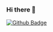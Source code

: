 ### Hi there 👋

[![Github Badge](https://img.shields.io/badge/GitHub-100000?style=for-the-badge&logo=github&logoColor=white)](https://github.com/pedroportilho)

<!--
**pedroportilho/pedroportilho** is a ✨ _special_ ✨ repository because its `README.md` (this file) appears on your GitHub profile.

Here are some ideas to get you started:

- 🔭 I’m currently working on ...
- 🌱 I’m currently learning ...
- 👯 I’m looking to collaborate on ...
- 🤔 I’m looking for help with ...
- 💬 Ask me about ...
- 📫 How to reach me: ...
- 😄 Pronouns: ...
- ⚡ Fun fact: ...
-->
